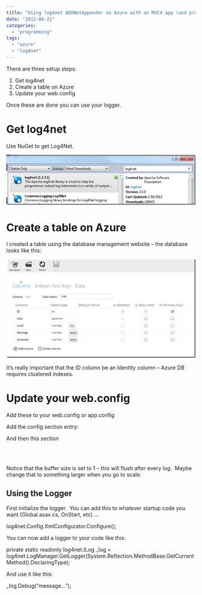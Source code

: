 ```yaml
---
title: "Using log4net ADONetAppender on Azure with an MVC4 app (and probably others)"
date: "2012-08-21"
categories: 
  - "programming"
tags: 
  - "azure"
  - "log4net"
---
```


There are three setup steps:

1. Get log4net
2. Create a table on Azure
3. Update your web.config

Once these are done you can use your logger.

# Get log4net

Use NuGet to get Log4Net.

[![image](images/image_thumb.png "image")](http://www.roberthorvick.com/wp-content/uploads/2012/08/image.png)

# Create a table on Azure

I created a table using the database management website – the database looks like this:

[![image](images/image_thumb1.png "image")](http://www.roberthorvick.com/wp-content/uploads/2012/08/image1.png)

It’s really important that the ID column be an Identity column – Azure DB requires clustered indexes.

# Update your web.config

Add these to your web.config or app.config

Add the config section entry:

<section name="log4net" type="log4net.Config.Log4NetConfigurationSectionHandler, log4net" />

And then this section

<log4net>  
  <appender name="ADONetAppender" type="log4net.Appender.ADONetAppender">  
    <bufferSize value="1" />  
    <connectionType value="System.Data.SqlClient.SqlConnection, System.Data,  Version=4.0.0.0, Culture=neutral, PublicKeyToken=b77a5c561934e089" />  
    <connectionStringName value="DefaultConnection" />  
    <commandText value="INSERT INTO Log (\[Date\],\[Level\],\[Message\],\[Exception\]) VALUES (@log\_date, @log\_level, @message, @exception)" />  
    <parameter>  
      <parameterName value="@log\_date"/>  
      <dbType value="DateTime"/>  
      <layout type="log4net.Layout.RawTimeStampLayout"/>  
    </parameter>  
    <parameter>  
      <parameterName value="@log\_level"/>  
      <dbType value="String"/>  
      <size value="50"/>  
      <layout type="log4net.Layout.PatternLayout">  
        <conversionPattern value="%level"/>  
      </layout>  
    </parameter>  
    <parameter>  
      <parameterName value="@message"/>  
      <dbType value="String"/>  
      <size value="4000"/>  
      <layout type="log4net.Layout.PatternLayout">  
        <conversionPattern value="%message"/>  
      </layout>  
    </parameter>  
    <parameter>  
      <parameterName value="@exception"/>  
      <dbType value="String"/>  
      <size value="4000"/>  
      <layout type="log4net.Layout.ExceptionLayout"/>  
    </parameter>  
  </appender>

 <root>  
    <level value="All"/>  
    <appender-ref ref="ADONetAppender"/>  
  </root>  
</log4net> 

Notice that the buffer size is set to 1 – this will flush after every log.  Maybe change that to something larger when you go to scale.

# Using the Logger

First initialize the logger.  You can add this to whatever startup code you want (Global.asax.cs, OnStart, etc) …

log4net.Config.XmlConfigurator.Configure();

You can now add a logger to your code like this:

private static readonly log4net.ILog \_log = log4net.LogManager.GetLogger(System.Reflection.MethodBase.GetCurrentMethod().DeclaringType);

And use it like this:

\_log.Debug(“message…”);
